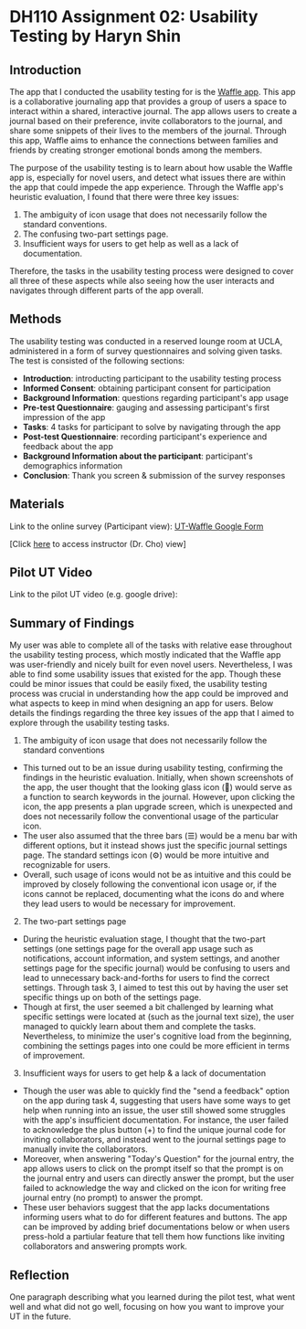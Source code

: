 # DH110 Assignment 02: Usability Testing by Haryn Shin

## Introduction
The app that I conducted the usability testing for is the [Waffle app](https://www.wafflejournal.com/). This app is a collaborative journaling app that provides a group of users a space to interact within a shared, interactive journal. The app allows users to create a journal based on their preference, invite collaborators to the journal, and share some snippets of their lives to the members of the journal. Through this app, Waffle aims to enhance the connections between families and friends by creating stronger emotional bonds among the members. 

The purpose of the usability testing is to learn about how usable the Waffle app is, especially for novel users, and detect what issues there are within the app that could impede the app experience. Through the Waffle app's heuristic evaluation, I found that there were three key issues: 
1) The ambiguity of icon usage that does not necessarily follow the standard conventions. 
2) The confusing two-part settings page.
3) Insufficient ways for users to get help as well as a lack of documentation.

Therefore, the tasks in the usability testing process were designed to cover all three of these aspects while also seeing how the user interacts and navigates through different parts of the app overall. 

## Methods
The usability testing was conducted in a reserved lounge room at UCLA, administered in a form of survey questionnaires and solving given tasks. The test is consisted of the following sections:
- **Introduction**: introducting participant to the usability testing process
- **Informed Consent**: obtaining participant consent for participation
- **Background Information**: questions regarding participant's app usage
- **Pre-test Questionnaire**: gauging and assessing participant's first impression of the app
- **Tasks**: 4 tasks for participant to solve by navigating through the app
- **Post-test Questionnaire**: recording participant's experience and feedback about the app
- **Background Information about the participant**: participant's demographics information
- **Conclusion**: Thank you screen & submission of the survey responses

## Materials
Link to the online survey (Participant view): [UT-Waffle Google Form](https://forms.gle/3AwHvjFDasc2CBP59)

[Click [here](https://docs.google.com/forms/d/1ZGq73FXadKbL0kMhpDfvTmY66-Cn6A7q0JsEiBKMHi8/edit) to access instructor (Dr. Cho) view]

## Pilot UT Video
Link to the pilot UT video (e.g. google drive): 

## Summary of Findings
My user was able to complete all of the tasks with relative ease throughout the usability testing process, which mostly indicated that the Waffle app was user-friendly and nicely built for even novel users. Nevertheless, I was able to find some usability issues that existed for the app. Though these could be minor issues that could be easily fixed, the usability testing process was crucial in understanding how the app could be improved and what aspects to keep in mind when designing an app for users. Below details the findings regarding the three key issues of the app that I aimed to explore through the usability testing tasks.

1) The ambiguity of icon usage that does not necessarily follow the standard conventions
- This turned out to be an issue during usability testing, confirming the findings in the heuristic evaluation. Initially, when shown screenshots of the app, the user thought that the looking glass icon (🔎) would serve as a function to search keywords in the journal. However, upon clicking the icon, the app presents a plan upgrade screen, which is unexpected and does not necessarily follow the conventional usage of the particular icon. 
-  The user also assumed that the three bars (☰) would be a menu bar with different options, but it instead shows just the specific journal settings page. The standard settings icon (⚙️) would be more intuitive and recognizable for users.
-  Overall, such usage of icons would not be as intuitive and this could be improved by closely following the conventional icon usage or, if the icons cannot be replaced, documenting what the icons do and where they lead users to would be necessary for improvement. 

2) The two-part settings page
- During the heuristic evaluation stage, I thought that the two-part settings (one settings page for the overall app usage such as notifications, account information, and system settings, and another settings page for the specific journal) would be confusing to users and lead to unnecessary back-and-forths for users to find the correct settings. Through task 3, I aimed to test this out by having the user set specific things up on both of the settings page. 
- Though at first, the user seemed a bit challenged by learning what specific settings were located at (such as the journal text size), the user managed to quickly learn about them and complete the tasks. Nevertheless, to minimize the user's cognitive load from the beginning, combining the settings pages into one could be more efficient in terms of improvement.  

3) Insufficient ways for users to get help & a lack of documentation
- Though the user was able to quickly find the "send a feedback" option on the app during task 4, suggesting that users have some ways to get help when running into an issue, the user still showed some struggles with the app's insufficient documentation. For instance, the user failed to acknowledge the plus button (+) to find the unique journal code for inviting collaborators, and instead went to the journal settings page to manually invite the collaborators. 
- Moreover, when answering "Today's Question" for the journal entry, the app allows users to click on the prompt itself so that the prompt is on the journal entry and users can directly answer the prompt, but the user failed to acknowledge the way and clicked on the icon for writing free journal entry (no prompt) to answer the prompt. 
- These user behaviors suggest that the app lacks documentations informing users what to do for different features and buttons. The app can be improved by adding brief documentations below or when users press-hold a partiular feature that tell them how functions like inviting collaborators and answering prompts work. 


## Reflection
One paragraph describing what you learned during the pilot test, what went well and what did not go well, focusing on how you want to improve your UT in the future.
